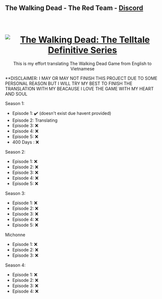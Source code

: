 ## The Walking Dead - The Red Team - [Discord](https://discord.gg/theredteam)
<h1 align="center">
  <br>
  <a href="https://store.steampowered.com/app/1449690/The_Walking_Dead_The_Telltale_Definitive_Series/"><img src="https://cdn.akamai.steamstatic.com/steam/apps/1449690/header.jpg?t=1677270974" alt="The Walking Dead: The Telltale Definitive Series"></a>
</h1>
<p align="center">
  This is my effort translating The Walking Dead Game from English to Vietnamese
</p>

**DISCLAIMER: I MAY OR MAY NOT FINISH THIS PROJECT DUE TO SOME PERSONAL REASON BUT I WILL TRY MY BEST TO FINISH THE TRANSLATION WITH MY BEACAUSE I LOVE THE GAME WITH MY HEART AND SOUL

Season 1:
- Episode 1: ✔️ (doesn't exist due havent provided)
- Episode 2: Translating
- Episode 3: ❌
- Episode 4: ❌
- Episode 5: ❌
- 400 Days : ❌

Season 2:
- Episode 1: ❌
- Episode 2: ❌
- Episode 3: ❌
- Episode 4: ❌
- Episode 5: ❌

Season 3:
- Episode 1: ❌
- Episode 2: ❌
- Episode 3: ❌
- Episode 4: ❌
- Episode 5: ❌

Michonne
- Episode 1: ❌
- Episode 2: ❌
- Episode 3: ❌

Season 4:
- Episode 1: ❌
- Episode 2: ❌
- Episode 3: ❌
- Episode 4: ❌
